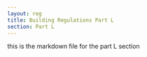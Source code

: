 ```yaml
---
layout: reg
title: Building Regulations Part L
section: Part L
---
```




this is the markdown file for the part L section